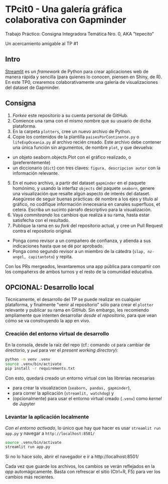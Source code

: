 # TPcit0 - Una galería gráfica colaborativa con Gapminder
Trabajo Práctico: Consigna Integradora Temática Nro. 0, AKA "tepecito"

Un acercamiento amigable al TP #1

## Intro

[Streamlit](https://streamlit.io/) es un _framework_ de Python para crear aplicaciones web de manera rápida y sencilla (para quienes lo conocen, piensen en Shiny, de R). En este TP0, crearemos colaborativamente una galería de visualizaciones del dataset de Gapminder.

## Consigna


1. _Forkee_ este repositorio a su cuenta personal de GitHub.
2. Comience una rama con el mismo nombre que su usuario de dicha plataforma.
3. En la carpeta `plotters`, cree un nuevo archivo de Python.
4. Copie los contenidos de la plantilla `paisesPorContinente.py` o `lifeExpOceania.py` al archivo recién creado. 
   Este archivo debe contener una única función sin argumentos, de nombre `plot`, y que devuelva:
  - un objeto seaborn.objects.Plot con el gráfico realizado, o (preferentemente)
  - un diccionario (`dict`) con tres claves: `figura, descripcion autor` con la información relevante.
5. En el nuevo archivo, a partir del dataset `gapminder` en el paquete homónimo, y usando la interfaz `objects` del paquete `seaborn`, genere una 
visualización que resalte algún aspecto de interés del dataset. Asegúrese de seguir buenas prácticas: dé nombre a los ejes y 
título al gráfico, no codifique información innecesaria en canales superfluos, et cetera. Escriba un sucinto párrafo descriptivo para la visualización.
6. Vaya _commiteando_ los cambios que realiza a su rama, hasta estar satisfecha con el resultado.
7. Publique la rama en su _fork_ del repositorio actual, y cree un Pull Request contra el repositorio original.
  - Ponga como revisor a un compañero de confianza, y atienda a sus indicaciones hasta que se dé por aprobado.
  - Ponga como segundo revisor a un miembro de la cátedra (`slap, nz-angel, capitantoto`) y repita.

Con los PRs mergeados, levantaremos una app pública para compartir con los compañerxs de ambos turnos y el resto de la comunidad educativa.

## OPCIONAL: Desarrollo local

Técnicamente, el desarrollo del TP se puede realizar en cualquier plataforma, y finalmente "venir al repositorio" sólo para crear el `plotter` relevante y publicar su rama en GitHub. Sin embargo, les recomiendo ampliamente que intenten desarrollar _desde el repositorio_, para que vean cómo se va construyendo la app en vivo.

### Creación del entorno virtual de desarrollo
En la consola, desde la raíz del repo (cf.: comando `cd` para `c`ambiar de `d`irectorio, y `pwd` para ver el _present working directory_):

```bash
python -m venv .venv
source .venv/bin/activate
pip install -r requirements.txt
```

Con esto, quedará creado un entorno virtual con las librerías necesarias
- para crear la visualizacion (`seaborn, pandas, gapminder`),
- para correr la aplicación (`streamlit, watchdog`) y
- (opcionalmente) para usar el entorno virtual creado (`.venv`) como _kernel_ de Jupyter

### Levantar la aplicación localmente

_Con el entorno activado_, lo único que hay que hacer es usar `streamlit run app.py` y navegar a `http://localhost:8501/`

```bash
source .venv/bin/activate
streamlit run app.py
```

Si no lo hace solo, abrir el navegador e ir a http://localhost:8501/

Cada vez que guarde los archivos, los cambios se verán reflejados en la _app_ automágicamente. Basta con refrescar el sitio (Ctrl+R, F5) para ver los cambios más recientes.